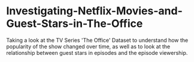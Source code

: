# Investigating-Netflix-Movies-and-Guest-Stars-in-The-Office

Taking a look at the TV Series 'The Office' Dataset to understand how the popularity of the show changed over time, as well as to look at the relationship between guest stars in episodes and the episode viewership.
